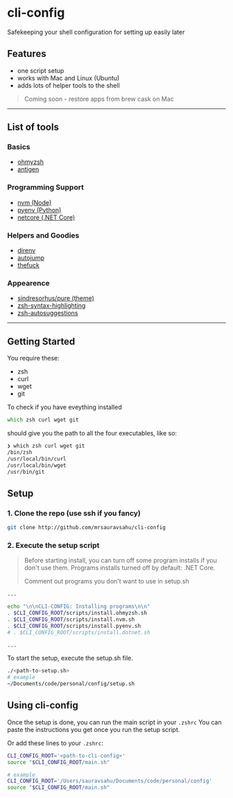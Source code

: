# cli-config

Safekeeping your shell configuration for setting up easily later

## Features
- one script setup
- works with Mac and Linux (Ubuntu)
- adds lots of helper tools to the shell

> Coming soon - restore apps from brew cask on Mac

---

## List of tools 

### Basics
- [ohmyzsh](https://github.com/ohmyzsh/ohmyzsh)
- [antigen](https://github.com/zsh-users/antigen)

### Programming Support
- [nvm (Node)](https://github.com/nvm-sh/nvm)
- [pyenv (Python)](https://github.com/pyenv/pyenv)
- [netcore (.NET Core)](https://github.com/dotnet/core) 

### Helpers and Goodies
- [direnv](https://github.com/direnv/direnv)
- [autojump](https://github.com/wting/autojump)
- [thefuck](https://github.com/nvbn/thefuck)

### Appearence
- [sindresorhus/pure (theme)](https://github.com/sindresorhus/pure)
- [zsh-syntax-highlighting](https://github.com/zsh-users/zsh-syntax-highlighting)
- [zsh-autosuggestions](https://github.com/zsh-users/zsh-autosuggestions)

---

## Getting Started

You require these:
- zsh
- curl
- wget
- git

To check if you have eveything installed

```zsh
which zsh curl wget git
```

should give you the path to all the four executables, like so:

```zsh
❯ which zsh curl wget git
/bin/zsh
/usr/local/bin/curl
/usr/local/bin/wget
/usr/bin/git
```

## Setup

### 1. Clone the repo (use ssh if you fancy)
```zsh
git clone http://github.com/mrsauravsahu/cli-config
```

### 2. Execute the setup script

> Before starting install, you can turn off some program installs if you don't use them. Programs installs turned off by default: .NET Core.
>
> Comment out programs you don't want to use in setup.sh 
```bash
...

echo "\n\nCLI-CONFIG: Installing programs\n\n"
. $CLI_CONFIG_ROOT/scripts/install.ohmyzsh.sh
. $CLI_CONFIG_ROOT/scripts/install.nvm.sh
. $CLI_CONFIG_ROOT/scripts/install.pyenv.sh
# . $CLI_CONFIG_ROOT/scripts/install.dotnet.sh

...
```

To start the setup, execute the setup.sh file.
```zsh
./<path-to-setup.sh>
# example
~/Documents/code/personal/config/setup.sh
```

## Using cli-config

Once the setup is done, you can run the main script in your `.zshrc`
You can paste the instructions you get once you run the setup script.

Or add these lines to your `.zshrc`:

```zsh
CLI_CONFIG_ROOT='<path-to-cli-config>'
source "$CLI_CONFIG_ROOT/main.sh"

# example
CLI_CONFIG_ROOT='/Users/sauravsahu/Documents/code/personal/config'
source "$CLI_CONFIG_ROOT/main.sh"
```